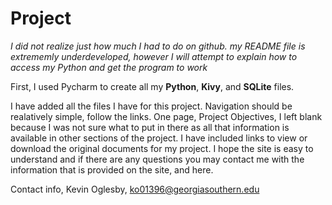# Project

*I did not realize just how much I had to do on github. my README file is extrememly underdeveloped, however I will attempt to explain how to access my Python and get the program to work*

First, I used Pycharm to create all my __Python__, __Kivy__, and __SQLite__ files.

I have added all the files I have for this project. Navigation should be realatively simple, follow the links. One page, Project Objectives, I left blank because I was not sure what to put in there as all that information is available in other sections of the project. I have included links to view or download the original documents for my project. I hope the site is easy to understand and if there are any questions you may contact me with the information that is provided on the site, and here.

Contact info,
Kevin Oglesby,
ko01396@georgiasouthern.edu
